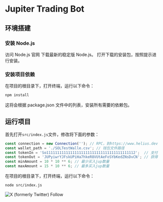 # Jupiter Trading Bot
## 环境搭建
### 安装 Node.js
访问 Node.js 官网 下载最新的稳定版 Node.js。
打开下载的安装包，按照提示进行安装。

### 安装项目依赖
在项目的根目录下，打开终端，运行以下命令：
``` bash
npm install
```

这将会根据 package.json 文件中的列表，安装所有需要的依赖包。

## 运行项目

首先打开`src/index.js`文件，修改将下面的参数：

``` javascript
const connection = new Connection(''); // RPC，到https://www.helius.dev/注册获取
const wallet_path = './SOLTestWalle.csv'; // 钱包文件路径
const tokenIn = 'So11111111111111111111111111111111111111112';  // 支付Token，SOL Token 地址
const tokenOut = 'JUPyiwrYJFskUPiHa7hkeR8VUtAeFoSYbKedZNsDvCN'; // 获得Token，JUP Token 地址
const minAmount = 10 * 10 ** 6; // 最少买入jup数量
const maxAmount = 15 * 10 ** 6; // 最多买入jup数量
```



在项目的根目录下，打开终端，运行以下命令：

``` bash
node src/index.js
```

![X (formerly Twitter) Follow](https://img.shields.io/twitter/follow/crypto0xLeo)

